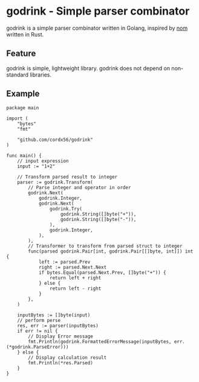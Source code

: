# godrink - Simple parser combinator

godrink is a simple parser combinator written in Golang, inspired by [nom](https://github.com/Geal/nom) written in Rust.

## Feature
godrink is simple, lightweight library.
godrink does not depend on non-standard libraries.

## Example
```golang
package main

import (
	"bytes"
	"fmt"

	"github.com/cordx56/godrink"
)

func main() {
	// input expression
	input := "1+2"

	// Transform parsed result to integer
	parser := godrink.Transform(
		// Parse integer and operator in order
		godrink.Next(
			godrink.Integer,
			godrink.Next(
				godrink.Try(
					godrink.String([]byte("+")),
					godrink.String([]byte("-")),
				),
				godrink.Integer,
			),
		),
		// Transformer to transform from parsed struct to integer
		func(parsed godrink.Pair[int, godrink.Pair[[]byte, int]]) int {
			left := parsed.Prev
			right := parsed.Next.Next
			if bytes.Equal(parsed.Next.Prev, []byte("+")) {
				return left + right
			} else {
				return left - right
			}
		},
	)

	inputBytes := []byte(input)
	// perform perse
	res, err := parser(inputBytes)
	if err != nil {
		// Display Error message
		fmt.Println(godrink.FormattedErrorMessage(inputBytes, err.(*godrink.ParseError)))
	} else {
		// Display calculation result
		fmt.Println(*res.Parsed)
	}
}
```
